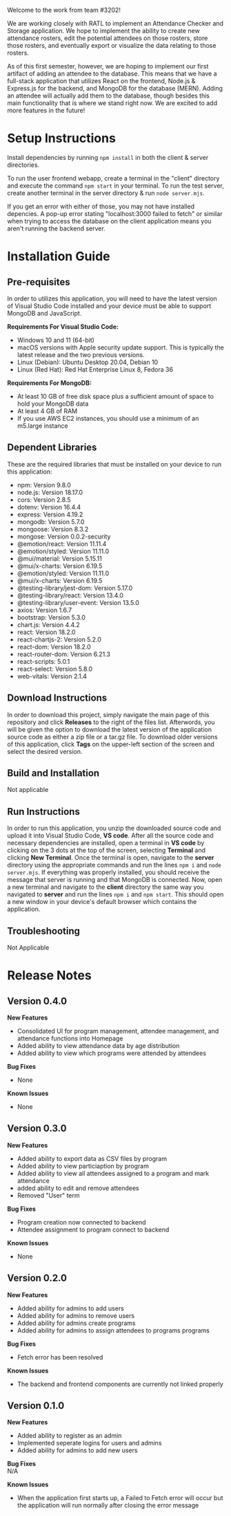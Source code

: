 Welcome to the work from team #3202! 

We are working closely with RATL to implement an Attendance Checker and Storage application. We hope to implement the ability to create new attendance rosters, edit the potential attendees on those rosters, store those rosters, and eventually export or visualize the data relating to those rosters.

As of this first semester, however, we are hoping to implement our first artifact of adding an attendee to the database. This means that we have a full-stack application that utilizes React on the frontend, Node.js & Express.js for the backend, and MongoDB for the database (MERN). Adding an attendee will actually add them to the database, though besides this main functionality that is where we stand right now. We are excited to add more features in the future!

# Setup Instructions #

Install dependencies by running `npm install` in both the client & server directories.

To run the user frontend webapp, create a terminal in the "client" directory and execute the command `npm start` in your terminal. To run the test server, create another terminal in the server directory & run `node server.mjs`.

If you get an error with either of those, you may not have installed depencies. A pop-up error stating "localhost:3000 failed to fetch" or similar when trying to access the database on the client application means you aren't running the backend server.

# Installation Guide #

## Pre-requisites
In order to utilizes this application, you will need to have the latest version of Visual Studio Code installed and your device must be able to support MongoDB and JavaScript.

**Requirements For Visual Studio Code:**
* Windows 10 and 11 (64-bit)
* macOS versions with Apple security update support. This is typically the latest release and the two previous versions.
* Linux (Debian): Ubuntu Desktop 20.04, Debian 10
* Linux (Red Hat): Red Hat Enterprise Linux 8, Fedora 36

**Requirements For MongoDB:**
* At least 10 GB of free disk space plus a sufficient amount of space to hold your MongoDB data
* At least 4 GB of RAM
* If you use AWS EC2 instances, you should use a minimum of an m5.large instance

## Dependent Libraries
These are the required libraries that must be installed on your device to run this application:
* npm: Version 9.8.0
* node.js: Version 18.17.0
* cors: Version 2.8.5
* dotenv: Version 16.4.4
* express: Version 4.19.2
* mongodb: Version 5.7.0
* mongoose: Version 8.3.2
* mongose: Version 0.0.2-security
* @emotion/react: Version 11.11.4
* @emotion/styled: Version 11.11.0
* @mui/material: Version 5.15.11
* @mui/x-charts: Version 6.19.5
* @emotion/styled: Version 11.11.0
* @mui/x-charts: Version 6.19.5
* @testing-library/jest-dom: Version 5.17.0
* @testing-library/react: Version 13.4.0
* @testing-library/user-event: Version 13.5.0
* axios: Version 1.6.7
* bootstrap: Version 5.3.0
* chart.js: Version 4.4.2
* react: Version 18.2.0
* react-chartjs-2: Version 5.2.0
* react-dom: Version 18.2.0
* react-router-dom: Version 6.21.3
* react-scripts: 5.0.1
* react-select: Version 5.8.0
* web-vitals: Version 2.1.4

## Download Instructions
In order to download this project, simply navigate the main page of this repository and click **Releases** to the right of the files list. Afterwords, you will be given the option to download the latest version of the application source code as either a zip file or a tar.gz file. To download older versions of this application, click **Tags** on the upper-left section of the screen and select the desired version.

## Build and Installation
Not applicable

## Run Instructions
In order to run this application, you unzip the downloaded source code and upload it into Visual Studio Code, **VS code**. 
After all the source code and necessary dependencies are installed, open a terminal in **VS code** by clicking on the 3 dots at the top of the screen, selecting **Terminal** and clicking **New Terminal**. 
Once the terminal is open, navigate to the **server** directory using the appropriate commands and run the lines `npm i` and `node server.mjs`. If everything was properly installed, you should receive the message that server is running and that MongoDB is connected. 
Now, open a new terminal and navigate to the **client** directory the same way you navigated to **server** and run the lines `npm i` and `npm start`.
This should open a new window in your device's default browser which contains the application.

## Troubleshooting
Not Applicable

# Release Notes #

## Version 0.4.0 

**New Features**
* Consolidated UI for program management, attendee management, and attendance functions into Homepage
* Added ability to view attendance data by age distribution
* Added ability to view which programs were attended by attendees

**Bug Fixes**
* None

**Known Issues**
* None

## Version 0.3.0 

**New Features**
* Added ability to export data as CSV files by program
* Added ability to view particiaption by program
* Added ability to view all attendees assigned to a program and mark attendance
* added ability to edit and remove attendees
* Removed "User" term

**Bug Fixes**
* Program creation now connected to backend
* Attendee assignment to program connect to backend 

**Known Issues**
* None

## Version 0.2.0 

**New Features**
* Added ability for admins to add users
* Added ability for admins to remove users
* Added ability for admins create programs
* Added ability for admins to assign attendees to programs programs

**Bug Fixes**
* Fetch error has been resolved

**Known Issues**
* The backend and frontend components are currently not linked properly


## Version 0.1.0 

**New Features**
* Added ability to register as an admin
* Implemented seperate logins for users and admins
* Added ability for admins to add new users

**Bug Fixes** \
N/A

**Known Issues**
* When the application first starts up, a Failed to Fetch error will occur but the application will run normally after closing the error message
